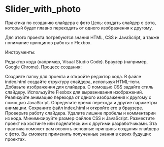 # Slider_with_photo
Практика по созданию слайдера с фото
Цель: создать слайдер с фото, который будет плавно переходить от одного изображения к другому.

Для этого проекта потребуются знания HTML, CSS и JavaScript, а также понимание принципов работы с Flexbox.

Инструменты:

Редактор кода (например, Visual Studio Code).
Браузер (например, Google Chrome).
Процесс создания:

Создайте папку для проекта и откройте редактор кода.
В файле index.html создайте структуру слайдера, используя HTML-теги.
Добавьте изображения для слайдера.
С помощью CSS задайте стиль слайдеру.
Используйте Flexbox для выравнивания изображений.
Реализуйте анимацию перехода от одного изображения к другому с помощью JavaScript.
Определите время перехода и другие параметры анимации.
Сохраните файл index.html и откройте его в браузере.
Проверьте работу слайдера.
Удалите лишние пробелы и комментарии из кода.
Минимизируйте размер файлов CSS и JavaScript.
Разместите проект на хостинге или поделитесь им с другими разработчиками.
Эта практика поможет вам освоить основные принципы создания слайдера с фото. Вы сможете применить полученные знания в своих будущих проектах.
